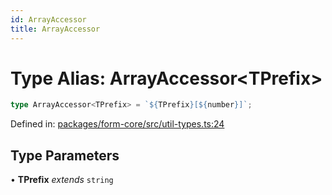 ```yaml
---
id: ArrayAccessor
title: ArrayAccessor
---
```


<!-- DO NOT EDIT: this page is autogenerated from the type comments -->

# Type Alias: ArrayAccessor\<TPrefix\>

```ts
type ArrayAccessor<TPrefix> = `${TPrefix}[${number}]`;
```

Defined in: [packages/form-core/src/util-types.ts:24](https://github.com/TanStack/form/blob/main/packages/form-core/src/util-types.ts#L24)

## Type Parameters

• **TPrefix** *extends* `string`
